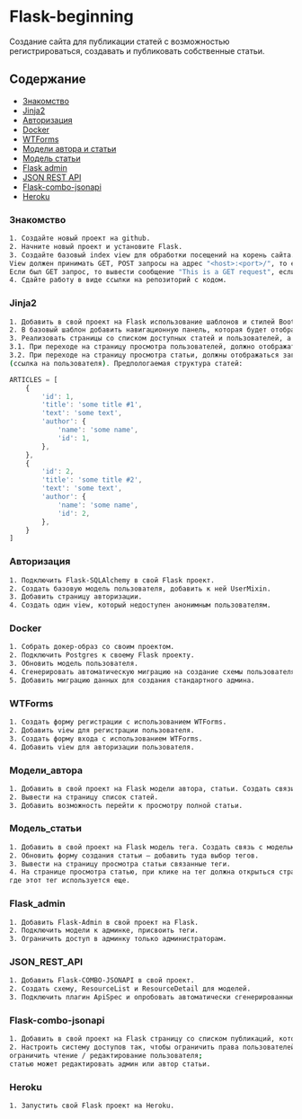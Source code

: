 # Flask-beginning
Создание сайта для публикации статей с возможностью регистрироваться, создавать и публиковать собственные статьи.

## Содержание
- [Знакомство](#знакомство)
- [Jinja2](#jinja2)
- [Авторизация](#авторизация)
- [Docker](#docker)
- [WTForms](#wtforms)
- [Модели автора и статьи](#модели_автора)
- [Модель статьи](#модель_статьи)
- [Flask admin](#flask_admin)
- [JSON REST API](#json_rest_api)
- [Flask-combo-jsonapi](#flask-combo-jsonapi)
- [Heroku](#heroku)

### Знакомство
```sh
1. Создайте новый проект на github.
2. Начните новый проект и установите Flask.
3. Cоздайте базовый index view для обработки посещений на корень сайта. 
View должен принимать GET, POST запросы на адрес "<host>:<port>/", то есть на корень сайта. 
Если был GET запрос, то вывести сообщение "This is a GET request", если POST запрос - "This is a POST request".
4. Cдайте работу в виде ссылки на репозиторий с кодом.
```

### Jinja2
```sh
1. Добавить в свой проект на Flask использование шаблонов и стилей Bootstrap.
2. В базовый шаблон добавить навигационную панель, которая будет отображаться на всех страницах ресурса.
3. Реализовать страницы со списком доступных статей и пользователей, а также возможность перехода к их деталям.
3.1. При переходе на страницу просмотра пользователей, должно отображаться имя пользователя
3.2. При переходе на страницу просмотра статьи, должны отображаться заголовок статьи, текст, автор статьи 
(ссылка на пользователя). Предпологаемая структура статей:
```
```typescript
ARTICLES = [
    {
        'id': 1,
        'title': 'some title #1',
        'text': 'some text',
        'author': {
            'name': 'some name',
            'id': 1,
        },
    },
    {
        'id': 2,
        'title': 'some title #2',
        'text': 'some text',
        'author': {
            'name': 'some name',
            'id': 2,
        },
    }
]
```

### Авторизация
```sh
1. Подключить Flask-SQLAlchemy в свой Flask проект.
2. Создать базовую модель пользователя, добавить к ней UserMixin.
3. Добавить страницу авторизации.
4. Создать один view, который недоступен анонимным пользователям.
```

### Docker
```sh
1. Собрать докер-образ со своим проектом.
2. Подключить Postgres к своему Flask проекту.
3. Обновить модель пользователя.
4. Сгенерировать автоматическую миграцию на создание схемы пользователя.
5. Добавить миграцию данных для создания стандартного админа.
```

### WTForms
```sh
1. Создать форму регистрации с использованием WTForms.
2. Добавить view для регистрации пользователя.
3. Создать форму входа с использованием WTForms.
4. Добавить view для авторизации пользователя.
```

### Модели_автора
```sh
1. Добавить в свой проект на Flask модели автора, статьи. Создать связи.
2. Вывести на страницу список статей.
3. Добавить возможность перейти к просмотру полной статьи.
```

### Модель_статьи
```sh
1. Добавить в свой проект на Flask модель тега. Создать связь с моделью статьи.
2. Обновить форму создания статьи — добавить туда выбор тегов.
3. Вывести на страницу просмотра статьи связанные теги.
4. На странице просмотра статью, при клике на тег должна открыться страница со списком статей (ссылки), 
где этот тег используется еще.
```

### Flask_admin
```sh
1. Добавить Flask-Admin в свой проект на Flask.
2. Подключить модели к админке, присвоить теги.
3. Ограничить доступ в админку только администраторам.
```

### JSON_REST_API
```sh
1. Добавить Flask-COMBO-JSONAPI в свой проект.
2. Создать схему, ResourceList и ResourceDetail для моделей.
3. Подключить плагин ApiSpec и опробовать автоматически сгенерированные ресурсы.
```

### Flask-combo-jsonapi
```sh
1. Добавить в свой проект на Flask страницу со списком публикаций, которая будет подгружать данные через новый JSON API ресурс.
2. Настроить систему доступов так, чтобы ограничить права пользователей:
ограничить чтение / редактирование пользователя;
статью может редактировать админ или автор статьи.
```

### Heroku
```sh
1. Запустить свой Flask проект на Heroku.
```
